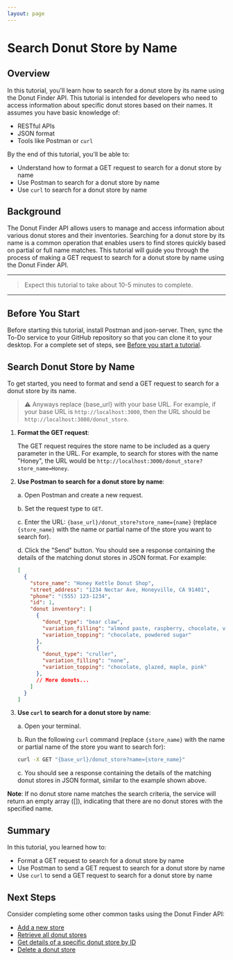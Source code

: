 ```yaml
---
layout: page
---
```


# Search Donut Store by Name

## Overview

In this tutorial, you'll learn how to search for a donut store by its name using the Donut Finder API. This tutorial is intended for developers who need to access information about specific donut stores based on their names. It assumes you have basic knowledge of:

* RESTful APIs
* JSON format
* Tools like Postman or `curl`

By the end of this tutorial, you'll be able to:

* Understand how to format a GET request to search for a donut store by name
* Use Postman to search for a donut store by name
* Use `curl` to search for a donut store by name

## Background

The Donut Finder API allows users to manage and access information about various donut stores and their inventories. Searching for a donut store by its name is a common operation that enables users to find stores quickly based on partial or full name matches. This tutorial will guide you through the process of making a GET request to search for a donut store by name using the Donut Finder API.

---
> Expect this tutorial to take about 10-5 minutes to complete.
---

## Before You Start 

Before starting this tutorial, install Postman and json-server. Then, sync the To-Do service to your GitHub repository so that you can clone it to your desktop. For a complete set of steps, see [Before you start a tutorial](../before-you-start-tutorial.md).

## Search Donut Store by Name

To get started, you need to format and send a GET request to search for a donut store by its name.

> ⚠️ Anyways replace {base_url} with your base URL. For example, if your base URL is `http://localhost:3000`, then the URL should be `http://localhost:3000/donut_store`.

1. **Format the GET request**:

    The GET request requires the store name to be included as a query parameter in the URL. For example, to search for stores with the name "Honey", the URL would be `http://localhost:3000/donut_store?store_name=Honey`.

2. **Use Postman to search for a donut store by name**:

    a. Open Postman and create a new request.

    b. Set the request type to `GET`.

    c. Enter the URL: `{base_url}/donut_store?store_name={name}` (replace `{store_name}` with the name or partial name of the store you want to search for).

    d. Click the "Send" button. You should see a response containing the details of the matching donut stores in JSON format. For example:

    ```json
    [
      {
        "store_name": "Honey Kettle Donut Shop",
        "street_address": "1234 Nectar Ave, Honeyville, CA 91401",
        "phone": "(555) 123-1234",
        "id": 1,
        "donut inventory": [
          {
            "donut_type": "bear claw",
            "variation_filling": "almond paste, raspberry, chocolate, vanilla cream",
            "variation_topping": "chocolate, powdered sugar"
          },
          {
            "donut_type": "cruller",
            "variation_filling": "none",
            "variation_topping": "chocolate, glazed, maple, pink"
          },
          // More donuts...
        ]
      }
    ]
    ```

3. **Use `curl` to search for a donut store by name**:

    a. Open your terminal.

    b. Run the following `curl` command (replace `{store_name}` with the name or partial name of the store you want to search for):

    ```bash
    curl -X GET "{base_url}/donut_store?name={store_name}"
    ```

    c. You should see a response containing the details of the matching donut stores in JSON format, similar to the example shown above.


**Note**: If no donut store name matches the search criteria, the service will return an empty array ([]), indicating that there are no donut stores with the specified name.

## Summary

In this tutorial, you learned how to:

* Format a GET request to search for a donut store by name
* Use Postman to send a GET request to search for a donut store by name
* Use `curl` to send a GET request to search for a donut store by name

## Next Steps

Consider completing some other common tasks using the Donut Finder API:

* [Add a new store](add-new-store.md)
* [Retrieve all donut stores](get-list-of-donut-stores.md)
* [Get details of a specific donut store by ID](get-donut-store-by-id.md)
* [Delete a donut store](delete-store.md)
